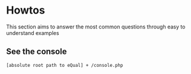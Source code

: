 # Howtos

This section aims to answer the most common questions through easy to understand examples



## See the console

``` [absolute root path to eQual] + /console.php ```



